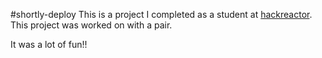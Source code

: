 #shortly-deploy
This is a project I completed as a student at [hackreactor](http://hackreactor.com). This project was worked on with a pair.

It was a lot of fun!!
